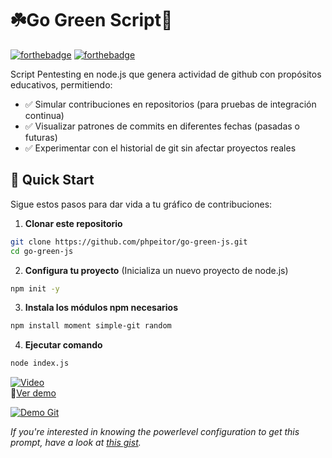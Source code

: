 # ☘️Go Green Script🐞
[![forthebadge](http://forthebadge.com/images/badges/made-with-javascript.svg)](https://www.linkedin.com/in/drphp/)
[![forthebadge](http://forthebadge.com/images/badges/built-with-love.svg)](https://www.linkedin.com/in/drphp/)

Script Pentesting en node.js que genera actividad de github con propósitos educativos, permitiendo:

- ✅ Simular contribuciones en repositorios (para pruebas de integración continua)
- ✅ Visualizar patrones de commits en diferentes fechas (pasadas o futuras)
- ✅ Experimentar con el historial de git sin afectar proyectos reales

## 🚀 Quick Start

Sigue estos pasos para dar vida a tu gráfico de contribuciones:

1. **Clonar este repositorio**
```bash
git clone https://github.com/phpeitor/go-green-js.git
cd go-green-js
```
2. **Configura tu proyecto** (Inicializa un nuevo proyecto de node.js)
```bash
npm init -y
  ```
3. **Instala los módulos npm necesarios**
```bash
npm install moment simple-git random
```
4. **Ejecutar comando**
```bash
node index.js
```
[![Video](https://img.youtube.com/vi/0FmUHmAS3C8/0.jpg)](https://www.youtube.com/watch?v=0FmUHmAS3C8)  
🎥[Ver demo](https://www.youtube.com/watch?v=0FmUHmAS3C8)

<a href="#" target="_self" style="pointer-events: none;">
  <img src="https://wiesseconsultores.com/demo.gif" alt="Demo Git">
</a>

*If you're interested in knowing the powerlevel configuration to get this prompt, have a look at [this gist](https://github.com/phpeitor/).*
